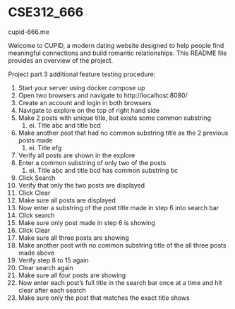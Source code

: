 # CSE312_666
cupid-666.me

Welcome to CUPID, a modern dating website designed to help people find meaningful connections and build romantic relationships. This README file provides an overview of the project.


Project part 3 additional feature testing procedure:

1. Start your server using docker compose up
2. Open two browsers and navigate to http://localhost:8080/
3. Create an account and login in both browsers
4. Navigate to explore on the top of right hand side
5. Make 2 posts with unique title, but exists some common substring
    1. ei. Title abc and title bcd
6. Make another post that had no common substring title as the 2 previous posts made
    1. ei. Title efg
7. Verify all posts are shown in the explore
8. Enter a common substring of only two of the posts 
    1. ei. Title abc and title bcd has common substring bc
9. Click Search
10. Verify that only the two posts are displayed
11. Click Clear
12. Make sure all posts are displayed
13. Now enter a substring of the post title made in step 6 into search bar
14. Click search
15. Make sure only post made in step 6 is showing
16. Click Clear
17. Make sure all three posts are showing
18. Make another post with no common substring title of the all three posts made above
19. Verify step 8 to 15 again
20. Clear search again
21. Make sure all four posts are showing
22. Now enter each post’s full title in the search bar once at a time and hit clear after each search
23. Make sure only the post that matches the exact title shows
